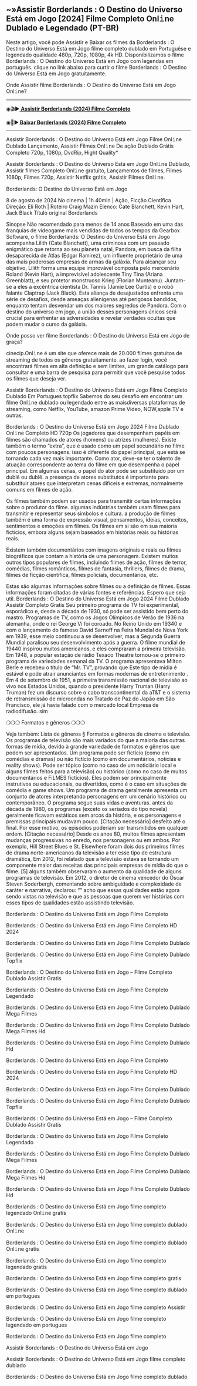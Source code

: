 ## ~»Assistir Borderlands : O Destino do Universo Está em Jogo [2024] Filme Completo Onl𝚒ne Dublado e Legendado (PT-BR)

Neste artigo, você pode Assistir e Baixar os filmes da Borderlands : O Destino do Universo Está em Jogo filme completo dublado em Portuguêse e legendado qualidade 480p, 720p, 1080p, 4k HD. Disponibilizamos o filme Borderlands : O Destino do Universo Está em Jogo com legendas em português. clique no link abaixo para curtir o filme Borderlands : O Destino do Universo Está em Jogo gratuitamente.

Onde Assistir filme Borderlands : O Destino do Universo Está em Jogo Onl𝚒ne?

-------------------------------

◉🎬▶️<b><a href="https://bit.ly/4dwCO5S"> Assistir Borderlands (2024) Filme Completo</a></b>

◉📁▶️<b><a href="https://bit.ly/4dwCO5S"> Baixar Borderlands (2024) Filme Completo</a></b>

-------------------------------

Assistir Borderlands : O Destino do Universo Está em Jogo Filme Onl𝚒ne Dublado Lançamento, Assistir Filmes Onl𝚒ne De ação Dublado Grátis Completo 720p, 1080p, DvdRip, Hight Quality*

Assistir Borderlands : O Destino do Universo Está em Jogo Onl𝚒ne Dublado, Assistir filmes Completo Onl𝚒ne gratuito, Lançamentos de filmes, Filmes 1080p, Filmes 720p, Assistir Netflix grátis, Assistir Filmes Onl𝚒ne.

Borderlands: O Destino do Universo Está em Jogo

8 de agosto de 2024 No cinema | 1h 40min | Ação, Ficção Científica
Direção: Eli Roth | Roteiro Craig Mazin
Elenco: Cate Blanchett, Kevin Hart, Jack Black
Título original Borderlands

Sinopse
Não recomendado para menos de 14 anos
Baseado em uma das franquias de videogame mais vendidas de todos os tempos da Gearbox Software, o filme Borderlands: O Destino do Universo Está em Jogo acompanha Lilith (Cate Blanchett), uma criminosa com um passado enigmático que retorna ao seu planeta natal, Pandora, em busca da filha desaparecida de Atlas (Edgar Ramirez), um influente proprietário de uma das mais poderosas empresas de armas da galáxia. Para alcançar seu objetivo, Lilith forma uma equipe improvável composta pelo mercenário Roland (Kevin Hart), a imprevisível adolescente Tiny Tina (Ariana Greenblatt), e seu protetor monstruoso Krieg (Florian Munteanu). Juntam-se a eles a excêntrica cientista Dr. Tannis (Jamie Lee Curtis) e o robô falante Claptrap (Jack Black). Esta aliança de desajustados enfrenta uma série de desafios, desde ameaças alienígenas até perigosos bandidos, enquanto tentam desvendar um dos maiores segredos de Pandora. Com o destino do universo em jogo, a união desses personagens únicos será crucial para enfrentar as adversidades e revelar verdades ocultas que podem mudar o curso da galáxia.

Onde posso ver filme Borderlands : O Destino do Universo Está em Jogo de graça?

cinecip.Onl𝚒ne é um site que oferece mais de 20.000 filmes gratuitos de streaming de todos os gêneros gratuitamente. ao fazer login, você encontrará filmes em alta definição e sem limites, um grande catálogo para consultar e uma barra de pesquisa para permitir que você pesquise todos os filmes que deseja ver.

Assistir Borderlands : O Destino do Universo Está em Jogo Filme Completo Dublado Em Portugues topflix
Sabemos do seu desafio em encontrar um filme Onl𝚒ne dublado ou legendado entre as maisdiversas plataformas de streaming, como Netflix, YouTube, amazon Prime Video, NOW,apple TV e outras.

Borderlands : O Destino do Universo Está em Jogo 2024 Filme Dublado Onl𝚒ne Completo HD 720p Os jogadores que desempenham papéis em filmes são chamados de atores (homens) ou atrizes (mulheres). Existe também o termo “extra”, que é usado como um papel secundário no filme com poucos personagens. isso é diferente do papel principal, que está se tornando cada vez mais importante. Como ator, deve-se ter o talento de atuação correspondente ao tema do filme em que desempenha o papel principal. Em algumas cenas, o papel do ator pode ser substituído por um dublê ou dublê. a presença de atores substitutos é importante para substituir atores que interpretam cenas difíceis e extremas, normalmente comuns em filmes de ação.

Os filmes também podem ser usados para transmitir certas informações sobre o produtor do filme. algumas indústrias também usam filmes para transmitir e representar seus símbolos e cultura. a produção de filmes também é uma forma de expressão visual, pensamentos, ideias, conceitos, sentimentos e emoções em filmes. Os filmes em si são em sua maioria fictícios, embora alguns sejam baseados em histórias reais ou histórias reais.

Existem também documentários com imagens originais e reais ou filmes biográficos que contam a história de uma personagem. Existem muitos outros tipos populares de filmes, incluindo filmes de ação, filmes de terror, comédias, filmes românticos, filmes de fantasia, thrillers, filmes de drama, filmes de ficção científica, filmes policiais, documentários, etc.

Estas são algumas informações sobre filmes ou a definição de filmes. Essas informações foram citadas de várias fontes e referências. Espero que seja util.
Borderlands : O Destino do Universo Está em Jogo 2024 Filme Dublado Assistir Completo Gratis Seu primeiro programa de TV foi experimental, esporádico e, desde a década de 1930, só pode ser assistido bem perto do mastro. Programas de TV, como os Jogos Olímpicos de Verão de 1936 na alemanha, onde o rei George Vi foi coroado. No Reino Unido em 19340 e com o lançamento do famoso David Sarnoff na Feira Mundial de Nova York em 1939, esse meio continuou a se desenvolver, mas a Segunda Guerra Mundial paralisou seu desenvolvimento após a guerra. O filme mundial de 19440 inspirou muitos americanos, e eles compraram a primeira televisão. Em 1948, a popular estação de rádio Texaco Theatre tornou-se o primeiro programa de variedades semanal da TV. O programa apresentava Milton Berle e recebeu o título de “Mr. TV”, provando que Este tipo de mídia é estável e pode atrair anunciantes em formas modernas de entretenimento . Em 4 de setembro de 1951, a primeira transmissão nacional de televisão ao vivo nos Estados Unidos, quando o presidente Harry Truman (Harry Truman) fez um discurso sobre o cabo transcontinental da aT&T e o sistema de retransmissão de microondas no Tratado de Paz do Japão em São Francisco, ele já havia falado com o mercado local Empresa de radiodifusão. sim

❍❍❍ Formatos e gêneros ❍❍❍

Veja também: Lista de gêneros § Formatos e gêneros de cinema e televisão. Os programas de televisão são mais variados do que a maioria das outras formas de mídia, devido à grande variedade de formatos e gêneros que podem ser apresentados. Um programa pode ser fictício (como em comédias e dramas) ou não fictício (como em documentários, notícias e reality shows). Pode ser tópico (como no caso de um noticiário local e alguns filmes feitos para a televisão) ou histórico (como no caso de muitos documentários e FiLMES fictícios). Eles podem ser principalmente instrutivos ou educacionais, ou divertidos, como é o caso em situações de comédia e game shows. Um programa de drama geralmente apresenta um conjunto de atores interpretando personagens em um cenário histórico ou contemporâneo. O programa segue suas vidas e aventuras. antes da década de 1980, os programas (exceto os seriados do tipo novela) geralmente ficavam estáticos sem arcos da história, e os personagens e premissas principais mudavam pouco. [Citação necessário] desfeito até o final. Por esse motivo, os episódios poderiam ser transmitidos em qualquer ordem. [Citação necessário] Desde os anos 80, muitos filmes apresentam mudanças progressivas no enredo, nos personagens ou em ambos. Por exemplo, Hill Street Blues e St. Elsewhere foram dois dos primeiros filmes de drama norte-americanos da televisão a ter esse tipo de estrutura dramática, Em 2012, foi relatado que a televisão estava se tornando um componente maior das receitas das principais empresas de mídia do que o filme. [5] alguns também observaram o aumento da qualidade de alguns programas de televisão. Em 2012, o diretor de cinema vencedor do Oscar Steven Soderbergh, comentando sobre ambiguidade e complexidade de caráter e narrativa, declarou: “” acho que essas qualidades estão agora sendo vistas na televisão e que as pessoas que querem ver histórias com esses tipos de qualidades estão assistindo televisão.

Borderlands : O Destino do Universo Está em Jogo Filme Completo

Borderlands : O Destino do Universo Está em Jogo Filme Completo HD 2024

Borderlands : O Destino do Universo Está em Jogo Filme Completo Dublado

Borderlands : O Destino do Universo Está em Jogo Filme Completo Dublado Topflix

Borderlands : O Destino do Universo Está em Jogo – Filme Completo Dublado Assistir Gratis

Borderlands : O Destino do Universo Está em Jogo Filme Completo Legendado

Borderlands : O Destino do Universo Está em Jogo Filme Completo Dublado Mega Filmes

Borderlands : O Destino do Universo Está em Jogo Filme Completo Dublado Mega Filmes Hd

Borderlands : O Destino do Universo Está em Jogo Filme Completo Dublado Hd

Borderlands : O Destino do Universo Está em Jogo Filme Completo

Borderlands : O Destino do Universo Está em Jogo Filme Completo HD 2024

Borderlands : O Destino do Universo Está em Jogo Filme Completo Dublado

Borderlands : O Destino do Universo Está em Jogo Filme Completo Dublado Topflix

Borderlands : O Destino do Universo Está em Jogo – Filme Completo Dublado Assistir Gratis

Borderlands : O Destino do Universo Está em Jogo Filme Completo Legendado

Borderlands : O Destino do Universo Está em Jogo Filme Completo Dublado Mega Filmes

Borderlands : O Destino do Universo Está em Jogo Filme Completo Dublado Mega Filmes Hd

Borderlands : O Destino do Universo Está em Jogo Filme Completo Dublado Hd

Borderlands : O Destino do Universo Está em Jogo filme completo legendado Onl𝚒ne gratis

Borderlands : O Destino do Universo Está em Jogo filme completo dublado Onl𝚒ne

Borderlands : O Destino do Universo Está em Jogo filme completo dublado Onl𝚒ne gratis

Borderlands : O Destino do Universo Está em Jogo filme completo legendado gratis

Borderlands : O Destino do Universo Está em Jogo filme completo gratis

Borderlands : O Destino do Universo Está em Jogo filme completo dublado em portugues

Borderlands : O Destino do Universo Está em Jogo filme completo Assistir

Borderlands : O Destino do Universo Está em Jogo filme completo legendado em portugues

Borderlands : O Destino do Universo Está em Jogo filme completo

Assistir Borderlands : O Destino do Universo Está em Jogo

Assistir Borderlands : O Destino do Universo Está em Jogo filme completo dublado

Borderlands : O Destino do Universo Está em Jogo filme completo dublado
